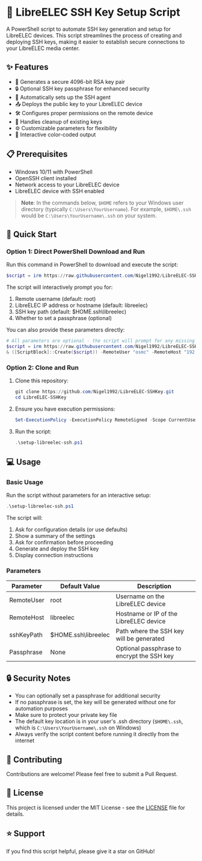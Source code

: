 # 🔑 LibreELEC SSH Key Setup Script

A PowerShell script to automate SSH key generation and setup for LibreELEC devices. This script streamlines the process of creating and deploying SSH keys, making it easier to establish secure connections to your LibreELEC media center.

## ✨ Features

- 🔐 Generates a secure 4096-bit RSA key pair
- 🔒 Optional SSH key passphrase for enhanced security
- 🚀 Automatically sets up the SSH agent
- 📤 Deploys the public key to your LibreELEC device
- 🛠️ Configures proper permissions on the remote device
- 💫 Handles cleanup of existing keys
- ⚙️ Customizable parameters for flexibility
- 🎨 Interactive color-coded output

## 📋 Prerequisites

- Windows 10/11 with PowerShell
- OpenSSH client installed
- Network access to your LibreELEC device
- LibreELEC device with SSH enabled

> **Note**: In the commands below, `$HOME` refers to your Windows user directory (typically `C:\Users\YourUsername`). For example, `$HOME\.ssh` would be `C:\Users\YourUsername\.ssh` on your system.

## 🚀 Quick Start

### Option 1: Direct PowerShell Download and Run
Run this command in PowerShell to download and execute the script:

```powershell
$script = irm https://raw.githubusercontent.com/Nigel1992/LibreELEC-SSHKey/main/setup-libreelec-ssh.ps1 & ([ScriptBlock]::Create($script))
```

The script will interactively prompt you for:
1. Remote username (default: root)
2. LibreELEC IP address or hostname (default: libreelec)
3. SSH key path (default: $HOME\.ssh\libreelec)
4. Whether to set a passphrase (optional)

You can also provide these parameters directly:

```powershell
# All parameters are optional - the script will prompt for any missing values
$script = irm https://raw.githubusercontent.com/Nigel1992/LibreELEC-SSHKey/main/setup-libreelec-ssh.ps1
& ([ScriptBlock]::Create($script)) -RemoteUser "osmc" -RemoteHost "192.168.1.100" -sshKeyPath "$HOME\.ssh\media_center" -Passphrase "your_secure_passphrase"
```

### Option 2: Clone and Run
1. Clone this repository:
   ```powershell
   git clone https://github.com/Nigel1992/LibreELEC-SSHKey.git
   cd LibreELEC-SSHKey
   ```

2. Ensure you have execution permissions:
   ```powershell
   Set-ExecutionPolicy -ExecutionPolicy RemoteSigned -Scope CurrentUser
   ```

3. Run the script:
   ```powershell
   .\setup-libreelec-ssh.ps1
   ```

## 💻 Usage

### Basic Usage

Run the script without parameters for an interactive setup:
```powershell
.\setup-libreelec-ssh.ps1
```

The script will:
1. Ask for configuration details (or use defaults)
2. Show a summary of the settings
3. Ask for confirmation before proceeding
4. Generate and deploy the SSH key
5. Display connection instructions

### Parameters

| Parameter | Default Value | Description |
|-----------|--------------|-------------|
| RemoteUser | root | Username on the LibreELEC device |
| RemoteHost | libreelec | Hostname or IP of the LibreELEC device |
| sshKeyPath | $HOME\.ssh\libreelec | Path where the SSH key will be generated |
| Passphrase | None | Optional passphrase to encrypt the SSH key |

## 🔒 Security Notes

- You can optionally set a passphrase for additional security
- If no passphrase is set, the key will be generated without one for automation purposes
- Make sure to protect your private key file
- The default key location is in your user's .ssh directory (`$HOME\.ssh`, which is `C:\Users\YourUsername\.ssh` on Windows)
- Always verify the script content before running it directly from the internet

## 🤝 Contributing

Contributions are welcome! Please feel free to submit a Pull Request.

## 📝 License

This project is licensed under the MIT License - see the [LICENSE](LICENSE) file for details.

## ⭐ Support

If you find this script helpful, please give it a star on GitHub! 
